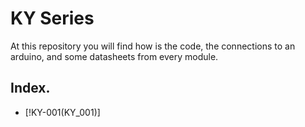 # KY Series
At this repository you will find how is the code, the connections to an arduino, and some datasheets from every module.
## Index.
* [!KY-001(KY_001)]
